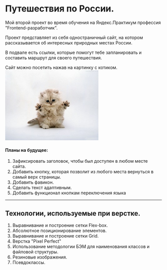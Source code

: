 Путешествия по России.
=====================
Мой второй проект во время обучения на Яндекс.Практикум профессия "Frontend-разработчик".



Проект представляет из себя одностраничный сайт, на котором рассказывается об интересных природных местах России.

В подвале есть ссылки, которые помогут тебе запланировать и составить маршрут для своего путешествия.

Сайт можно посетить нажав на картинку с котиком.
<a href="https://crimyeagle.github.io/"><img src="./images/readme.jpg" alt="Website"></a>

#### Планы на будущее:

1. Зафиксировать заголовок, чтобы был доступен в любом месте сайта.
2. Добавить кнопку, которая позволит из любого места вернуться в самый верх страницы.
3. Добавить фавикон.
4. Сделать текст адаптивным.
5. Добавить функционал кнопкам переключения языка
***
## Технологии, используемые при верстке.

1. Выравнивание и построение сетки Flex-box.
2. Абсолютное позиционирование элементов.
3. Выравнивание и построение сетки Grid.
4. Верстка "Pixel Perfect"
5. Использование методологии БЭМ для наименования классов и файловой структуры.
6. Резиновые изображения.
7. Псевдоклассы.
